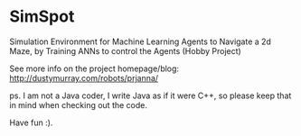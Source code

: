 # SimSpot
Simulation Environment for Machine Learning Agents to Navigate a 2d Maze, by Training ANNs to control the Agents (Hobby Project)

See more info on the project homepage/blog: http://dustymurray.com/robots/prjanna/

ps. I am not a Java coder, I write Java as if it were C++, so please keep that in mind when checking out the code.

Have fun :).

